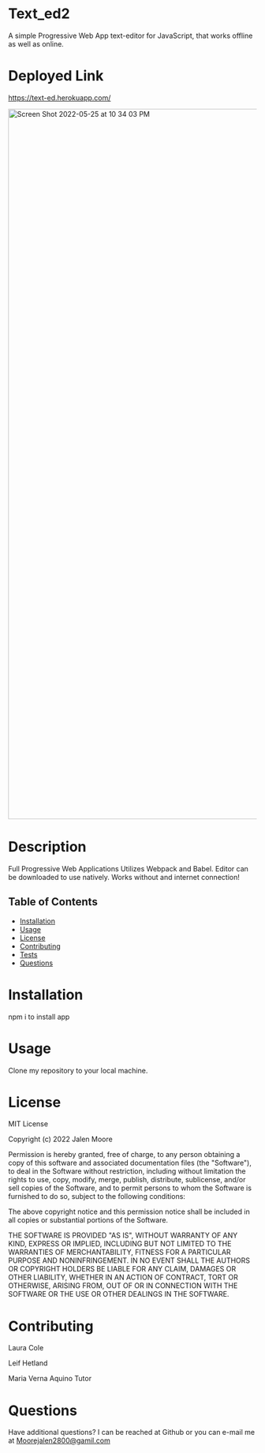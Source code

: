 # Text_ed2


A simple Progressive Web App text-editor for JavaScript, that works offline as well as online.


# Deployed Link

https://text-ed.herokuapp.com/

<img width="1440" alt="Screen Shot 2022-05-25 at 10 34 03 PM" src="https://user-images.githubusercontent.com/100977121/170403779-84e9b4cd-9805-4f6a-8388-0e0f60130f64.png">

# Description

Full Progressive Web Applications
Utilizes Webpack and Babel.
Editor can be downloaded to use natively.
Works without and internet connection!


## Table of Contents
  - [Installation](#installation)
  - [Usage](#usage)
  - [License](#license)
  - [Contributing](#contributing)
  - [Tests](#tests)
  - [Questions](#questions)

# Installation

npm i to install app

# Usage

Clone my repository to your local machine.

# License

MIT License

Copyright (c) 2022 Jalen Moore

Permission is hereby granted, free of charge, to any person obtaining a copy of this software and associated documentation files (the "Software"), to deal in the Software without restriction, including without limitation the rights to use, copy, modify, merge, publish, distribute, sublicense, and/or sell copies of the Software, and to permit persons to whom the Software is furnished to do so, subject to the following conditions:

The above copyright notice and this permission notice shall be included in all copies or substantial portions of the Software.

THE SOFTWARE IS PROVIDED "AS IS", WITHOUT WARRANTY OF ANY KIND, EXPRESS OR IMPLIED, INCLUDING BUT NOT LIMITED TO THE WARRANTIES OF MERCHANTABILITY, FITNESS FOR A PARTICULAR PURPOSE AND NONINFRINGEMENT. IN NO EVENT SHALL THE AUTHORS OR COPYRIGHT HOLDERS BE LIABLE FOR ANY CLAIM, DAMAGES OR OTHER LIABILITY, WHETHER IN AN ACTION OF CONTRACT, TORT OR OTHERWISE, ARISING FROM, OUT OF OR IN CONNECTION WITH THE SOFTWARE OR THE USE OR OTHER DEALINGS IN THE SOFTWARE.

# Contributing

Laura Cole

Leif Hetland

Maria Verna Aquino
Tutor

# Questions

Have additional questions? I can be reached at Github or you can e-mail me at Moorejalen2800@gamil.com
